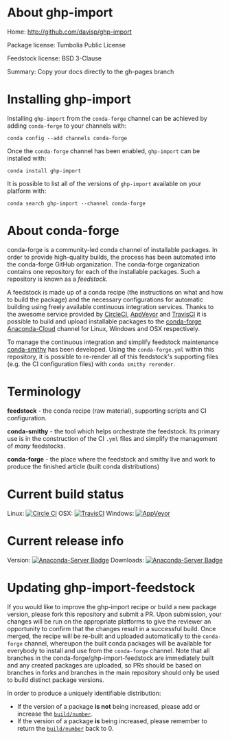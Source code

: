 About ghp-import
================

Home: http://github.com/davisp/ghp-import

Package license: Tumbolia Public License

Feedstock license: BSD 3-Clause

Summary: Copy your docs directly to the gh-pages branch



Installing ghp-import
=====================

Installing `ghp-import` from the `conda-forge` channel can be achieved by adding `conda-forge` to your channels with:

```
conda config --add channels conda-forge
```

Once the `conda-forge` channel has been enabled, `ghp-import` can be installed with:

```
conda install ghp-import
```

It is possible to list all of the versions of `ghp-import` available on your platform with:

```
conda search ghp-import --channel conda-forge
```



About conda-forge
=================

conda-forge is a community-led conda channel of installable packages.
In order to provide high-quality builds, the process has been automated into the
conda-forge GitHub organization. The conda-forge organization contains one repository
for each of the installable packages. Such a repository is known as a *feedstock*.

A feedstock is made up of a conda recipe (the instructions on what and how to build
the package) and the necessary configurations for automatic building using freely
available continuous integration services. Thanks to the awesome service provided by
[CircleCI](https://circleci.com/), [AppVeyor](http://www.appveyor.com/)
and [TravisCI](https://travis-ci.org/) it is possible to build and upload installable
packages to the [conda-forge](https://anaconda.org/conda-forge)
[Anaconda-Cloud](http://docs.anaconda.org/) channel for Linux, Windows and OSX respectively.

To manage the continuous integration and simplify feedstock maintenance
[conda-smithy](http://github.com/conda-forge/conda-smithy) has been developed.
Using the ``conda-forge.yml`` within this repository, it is possible to re-render all of
this feedstock's supporting files (e.g. the CI configuration files) with ``conda smithy rerender``.


Terminology
===========

**feedstock** - the conda recipe (raw material), supporting scripts and CI configuration.

**conda-smithy** - the tool which helps orchestrate the feedstock.
                   Its primary use is in the construction of the CI ``.yml`` files
                   and simplify the management of *many* feedstocks.

**conda-forge** - the place where the feedstock and smithy live and work to
                  produce the finished article (built conda distributions)

Current build status
====================

Linux: [![Circle CI](https://circleci.com/gh/conda-forge/ghp-import-feedstock.svg?style=shield)](https://circleci.com/gh/conda-forge/ghp-import-feedstock)
OSX: [![TravisCI](https://travis-ci.org/conda-forge/ghp-import-feedstock.svg?branch=master)](https://travis-ci.org/conda-forge/ghp-import-feedstock)
Windows: [![AppVeyor](https://ci.appveyor.com/api/projects/status/github/conda-forge/ghp-import-feedstock?svg=True)](https://ci.appveyor.com/project/conda-forge/ghp-import-feedstock/branch/master)

Current release info
====================
Version: [![Anaconda-Server Badge](https://anaconda.org/conda-forge/ghp-import/badges/version.svg)](https://anaconda.org/conda-forge/ghp-import)
Downloads: [![Anaconda-Server Badge](https://anaconda.org/conda-forge/ghp-import/badges/downloads.svg)](https://anaconda.org/conda-forge/ghp-import)


Updating ghp-import-feedstock
=============================

If you would like to improve the ghp-import recipe or build a new
package version, please fork this repository and submit a PR. Upon submission,
your changes will be run on the appropriate platforms to give the reviewer an
opportunity to confirm that the changes result in a successful build. Once
merged, the recipe will be re-built and uploaded automatically to the
`conda-forge` channel, whereupon the built conda packages will be available for
everybody to install and use from the `conda-forge` channel.
Note that all branches in the conda-forge/ghp-import-feedstock are
immediately built and any created packages are uploaded, so PRs should be based
on branches in forks and branches in the main repository should only be used to
build distinct package versions.

In order to produce a uniquely identifiable distribution:
 * If the version of a package **is not** being increased, please add or increase
   the [``build/number``](http://conda.pydata.org/docs/building/meta-yaml.html#build-number-and-string).
 * If the version of a package **is** being increased, please remember to return
   the [``build/number``](http://conda.pydata.org/docs/building/meta-yaml.html#build-number-and-string)
   back to 0.
